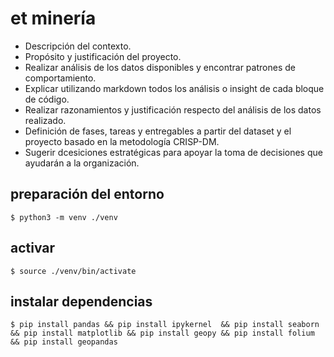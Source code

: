 
# et minería

* Descripción del contexto.
* Propósito y justificación del proyecto.
* Realizar análisis de los datos disponibles y encontrar patrones de comportamiento.
* Explicar utilizando markdown todos los análisis o insight de cada bloque de código.
* Realizar razonamientos y justificación respecto del análisis de los datos realizado.
* Definición de fases, tareas y entregables a partir del dataset y el proyecto basado en la metodología CRISP-DM.
* Sugerir dcesiciones estratégicas para apoyar la toma de decisiones que ayudarán a la organización.


## preparación del entorno

```
$ python3 -m venv ./venv
```
## activar
```
$ source ./venv/bin/activate
```

## instalar dependencias
```
$ pip install pandas && pip install ipykernel  && pip install seaborn && pip install matplotlib && pip install geopy && pip install folium && pip install geopandas
```


